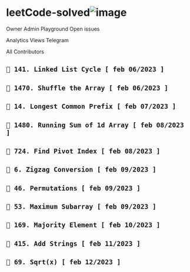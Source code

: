# leetCode-solved![image](https://user-images.githubusercontent.com/118621709/216879167-a350210a-bc7b-4ef7-bb76-ab9d82bf3e7c.png)
Owner Admin Playground Open issues

Analytics Views Telegram

All Contributors

## ``` 📌 141. Linked List Cycle [ feb 06/2023 ] ```

## ``` 📌 1470. Shuffle the Array [ feb 06/2023 ] ```

## ``` 📌 14. Longest Common Prefix [ feb 07/2023 ] ```

## ``` 📌 1480. Running Sum of 1d Array [ feb 08/2023 ] ```

## ``` 📌 724. Find Pivot Index [ feb 08/2023 ] ```

## ``` 📌 6. Zigzag Conversion [ feb 09/2023 ] ```

## ``` 📌 46. Permutations [ feb 09/2023 ] ```

## ``` 📌 53. Maximum Subarray [ feb 09/2023 ] ```

## ``` 📌 169. Majority Element [ feb 10/2023 ] ```

## ``` 📌 415. Add Strings [ feb 11/2023 ] ```

## ``` 📌 69. Sqrt(x) [ feb 12/2023 ] ```



